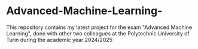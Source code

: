 # Advanced-Machine-Learning-
This repository contains my latest project for the exam "Advanced Machine Learning", done with other two colleagues at the Polytechnic University of Turin during the academic year 2024/2025
